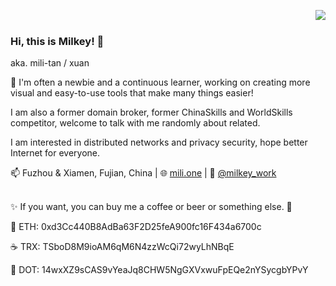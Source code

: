 <a href='#'><img align="right" src="https://github-readme-stats.vercel.app/api?username=mili-tan&show_icons=true" /></a>
<br/>
<!----- a href='#'><img align="right" src="https://en.cryptobadges.io/badge/big/0xd3Cc440B8AdBa63F2D25feA900fc16F434a6700c?showBalance=true" /></a ----->

### Hi, this is Milkey! 👋
aka. mili-tan / xuan

🔰 I'm often a newbie and a continuous learner, working on creating more visual and easy-to-use tools that make many things easier! 

I am also a former domain broker, former ChinaSkills and WorldSkills competitor, welcome to talk with me randomly about related.

I am interested in distributed networks and privacy security, hope better Internet for everyone.

📫 Fuzhou & Xiamen, Fujian, China | 🌐 [mili.one](https://mili.one/) | 💬 [@milkey_work](https://t.me/milkey_work)

<a href='#'><img src='https://mili.one/static/rainbow.svg' height="3px" width="100%"/></a>

✨ If you want, you can buy me a coffee or beer or something else. 🍻

🍺 ETH: 0xd3Cc440B8AdBa63F2D25feA900fc16F434a6700c

☕ TRX: TSboD8M9ioAM6qM6N4zzWcQi72wyLhNBqE

🍪 DOT: 14wxXZ9sCAS9vYeaJq8CHW5NgGXVxwuFpEQe2nYSycgbYPvY

<!--
**mili-tan/mili-tan** is a ✨ _special_ ✨ repository because its `README.md` (this file) appears on your GitHub profile.

Here are some ideas to get you started:

- 🔭 I’m currently working on ...
- 🌱 I’m currently learning ...
- 👯 I’m looking to collaborate on ...
- 🤔 I’m looking for help with ...
- 💬 Ask me about ...
- 📫 How to reach me: ...
- 😄 Pronouns: ...
- ⚡ Fun fact: ...
-->

